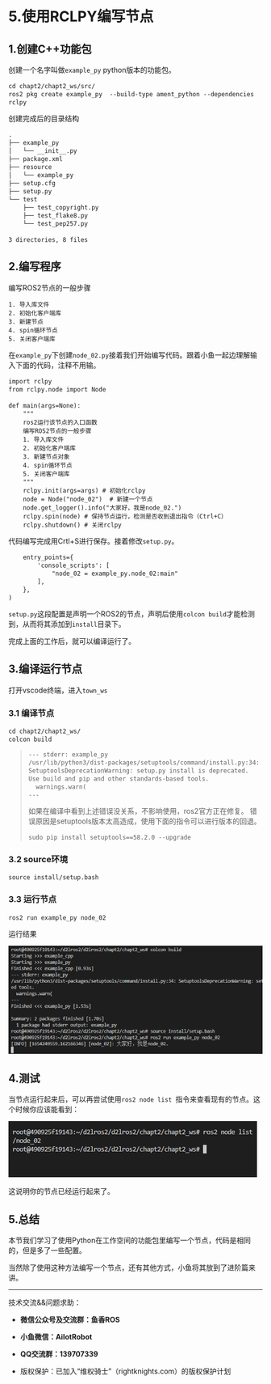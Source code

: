 # 5.使用RCLPY编写节点

## 1.创建C++功能包

创建一个名字叫做`example_py` python版本的功能包。

```
cd chapt2/chapt2_ws/src/
ros2 pkg create example_py  --build-type ament_python --dependencies rclpy
```

创建完成后的目录结构

```
.
├── example_py
│   └── __init__.py
├── package.xml
├── resource
│   └── example_py
├── setup.cfg
├── setup.py
└── test
    ├── test_copyright.py
    ├── test_flake8.py
    └── test_pep257.py

3 directories, 8 files
```

## 2.编写程序

编写ROS2节点的一般步骤

```
1. 导入库文件
2. 初始化客户端库
3. 新建节点
4. spin循环节点
5. 关闭客户端库
```


在`example_py`下创建`node_02.py`接着我们开始编写代码。跟着小鱼一起边理解输入下面的代码，注释不用输。

```
import rclpy
from rclpy.node import Node

def main(args=None):
    """
    ros2运行该节点的入口函数
    编写ROS2节点的一般步骤
    1. 导入库文件
    2. 初始化客户端库
    3. 新建节点对象
    4. spin循环节点
    5. 关闭客户端库
    """
    rclpy.init(args=args) # 初始化rclpy
    node = Node("node_02")  # 新建一个节点
    node.get_logger().info("大家好，我是node_02.")
    rclpy.spin(node) # 保持节点运行，检测是否收到退出指令（Ctrl+C）
    rclpy.shutdown() # 关闭rclpy
```

代码编写完成用Crtl+S进行保存。接着修改`setup.py`。

```
    entry_points={
        'console_scripts': [
            "node_02 = example_py.node_02:main"
        ],
    },
)
```

`setup.py`这段配置是声明一个ROS2的节点，声明后使用`colcon build`才能检测到，从而将其添加到`install`目录下。

完成上面的工作后，就可以编译运行了。

## 3.编译运行节点

打开vscode终端，进入`town_ws`

### 3.1 编译节点

```
cd chapt2/chapt2_ws/
colcon build
```

> ```
> --- stderr: example_py                   
> /usr/lib/python3/dist-packages/setuptools/command/install.py:34: SetuptoolsDeprecationWarning: setup.py install is deprecated. Use build and pip and other standards-based tools.
>   warnings.warn(
> ---
> ```
>
> 如果在编译中看到上述错误没关系，不影响使用，ros2官方正在修复。
> 错误原因是setuptools版本太高造成，使用下面的指令可以进行版本的回退。
> ```
> sudo pip install setuptools==58.2.0 --upgrade
> ```

### 3.2 source环境

```
source install/setup.bash
```

### 3.3 运行节点

```
ros2 run example_py node_02
```

运行结果

![image-20220603174606170](5.使用RCLPY编写节点/imgs/image-20220603174606170.png)

## 4.测试

当节点运行起来后，可以再尝试使用`ros2 node list `指令来查看现有的节点。这个时候你应该能看到：

![image-20220603174623023](5.使用RCLPY编写节点/imgs/image-20220603174623023.png)

这说明你的节点已经运行起来了。

## 5.总结

本节我们学习了使用Python在工作空间的功能包里编写一个节点，代码是相同的，但是多了一些配置。

当然除了使用这种方法编写一个节点，还有其他方式，小鱼将其放到了进阶篇来讲。

--------------

技术交流&&问题求助：

- **微信公众号及交流群：鱼香ROS**
- **小鱼微信：AiIotRobot**
- **QQ交流群：139707339**

- 版权保护：已加入“维权骑士”（rightknights.com）的版权保护计划